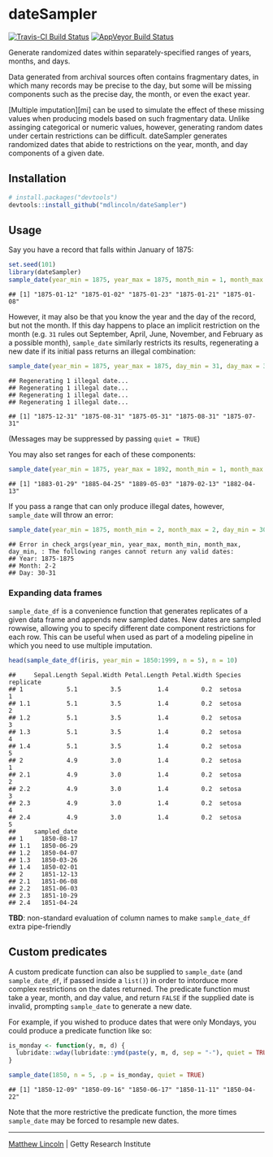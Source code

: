 
dateSampler
===========

[![Travis-CI Build Status](https://travis-ci.org/mdlincoln/dateSampler.svg?branch=master)](https://travis-ci.org/mdlincoln/dateSampler) [![AppVeyor Build Status](https://ci.appveyor.com/api/projects/status/github/mdlincoln/dateSampler?branch=master&svg=true)](https://ci.appveyor.com/project/mdlincoln/dateSampler)

Generate randomized dates within separately-specified ranges of years, months, and days.

Data generated from archival sources often contains fragmentary dates, in which many records may be precise to the day, but some will be missing components such as the precise day, the month, or even the exact year.

\[Multiple imputation\]\[mi\] can be used to simulate the effect of these missing values when producing models based on such fragmentary data. Unlike assinging categorical or numeric values, however, generating random dates under certain restrictions can be difficult. dateSampler generates randomized dates that abide to restrictions on the year, month, and day components of a given date.

Installation
------------

``` r
# install.packages("devtools")
devtools::install_github("mdlincoln/dateSampler")
```

Usage
-----

Say you have a record that falls within January of 1875:

``` r
set.seed(101)
library(dateSampler)
sample_date(year_min = 1875, year_max = 1875, month_min = 1, month_max = 1, n = 5)
```

    ## [1] "1875-01-12" "1875-01-02" "1875-01-23" "1875-01-21" "1875-01-08"

However, it may also be that you know the year and the day of the record, but not the month. If this day happens to place an implicit restriction on the month (e.g. `31` rules out September, April, June, November, and February as a possible month), `sample_date` similarly restricts its results, regenerating a new date if its initial pass returns an illegal combination:

``` r
sample_date(year_min = 1875, year_max = 1875, day_min = 31, day_max = 31, n = 5)
```

    ## Regenerating 1 illegal date...
    ## Regenerating 1 illegal date...
    ## Regenerating 1 illegal date...
    ## Regenerating 1 illegal date...

    ## [1] "1875-12-31" "1875-08-31" "1875-05-31" "1875-08-31" "1875-07-31"

(Messages may be suppressed by passing `quiet = TRUE`)

You may also set ranges for each of these components:

``` r
sample_date(year_min = 1875, year_max = 1892, month_min = 1, month_max = 5, n = 5)
```

    ## [1] "1883-01-29" "1885-04-25" "1889-05-03" "1879-02-13" "1882-04-13"

If you pass a range that can only produce illegal dates, however, `sample_date` will throw an error:

``` r
sample_date(year_min = 1875, month_min = 2, month_max = 2, day_min = 30, n = 5)
```

    ## Error in check_args(year_min, year_max, month_min, month_max, day_min, : The following ranges cannot return any valid dates:
    ## Year: 1875-1875
    ## Month: 2-2
    ## Day: 30-31

### Expanding data frames

`sample_date_df` is a convenience function that generates replicates of a given data frame and appends new sampled dates. New dates are sampled rowwise, allowing you to specify different date component restrictions for each row. This can be useful when used as part of a modeling pipeline in which you need to use multiple imputation.

``` r
head(sample_date_df(iris, year_min = 1850:1999, n = 5), n = 10)
```

    ##     Sepal.Length Sepal.Width Petal.Length Petal.Width Species replicate
    ## 1            5.1         3.5          1.4         0.2  setosa         1
    ## 1.1          5.1         3.5          1.4         0.2  setosa         2
    ## 1.2          5.1         3.5          1.4         0.2  setosa         3
    ## 1.3          5.1         3.5          1.4         0.2  setosa         4
    ## 1.4          5.1         3.5          1.4         0.2  setosa         5
    ## 2            4.9         3.0          1.4         0.2  setosa         1
    ## 2.1          4.9         3.0          1.4         0.2  setosa         2
    ## 2.2          4.9         3.0          1.4         0.2  setosa         3
    ## 2.3          4.9         3.0          1.4         0.2  setosa         4
    ## 2.4          4.9         3.0          1.4         0.2  setosa         5
    ##     sampled_date
    ## 1     1850-08-17
    ## 1.1   1850-06-29
    ## 1.2   1850-04-07
    ## 1.3   1850-03-26
    ## 1.4   1850-02-01
    ## 2     1851-12-13
    ## 2.1   1851-06-08
    ## 2.2   1851-06-03
    ## 2.3   1851-10-29
    ## 2.4   1851-04-24

**TBD**: non-standard evaluation of column names to make `sample_date_df` extra pipe-friendly

Custom predicates
-----------------

A custom predicate function can also be supplied to `sample_date` (and `sample_date_df`, if passed inside a `list()`) in order to intorduce more complex restrictions on the dates returned. The predicate function must take a year, month, and day value, and return `FALSE` if the supplied date is invalid, prompting `sample_date` to generate a new date.

For example, if you wished to produce dates that were only Mondays, you could produce a predicate function like so:

``` r
is_monday <- function(y, m, d) {
  lubridate::wday(lubridate::ymd(paste(y, m, d, sep = "-"), quiet = TRUE)) == 2
}

sample_date(1850, n = 5, .p = is_monday, quiet = TRUE)
```

    ## [1] "1850-12-09" "1850-09-16" "1850-06-17" "1850-11-11" "1850-04-22"

Note that the more restrictive the predicate function, the more times `sample_date` may be forced to resample new dates.

------------------------------------------------------------------------

[Matthew Lincoln](http://matthewlincoln.net) | Getty Research Institute
